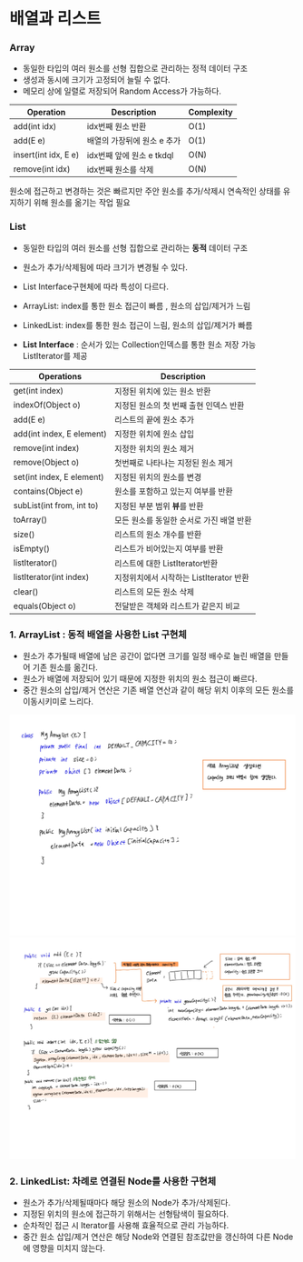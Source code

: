 # 배열과 리스트

### Array
- 동일한 타입의 여러 원소를 선형 집합으로 관리하는 정적 데이터 구조
- 생성과 동시에 크기가 고정되어 늘릴 수 없다.
- 메모리 상에 일렬로 저장되어 Random Access가 가능하다.

|Operation|Description|Complexity|
|---|---|---|
|add(int idx)|idx번째 원소 반환| O(1)|
|add(E e) | 배열의 가장뒤에 원소 e 추가 | O(1)|
|insert(int idx, E e)| idx번째 앞에 원소 e tkdql | O(N)|
|remove(int idx)|idx번째 원소를 삭제|O(N)|

원소에 접근하고 변경하는 것은 빠르지만 주안 원소를 추가/삭제시 연속적인 상태를 유지하기 위해 원소를 옮기는 작업 필요


### List
- 동일한 타입의 여러 원소를 선형 집합으로 관리하는 **동적** 데이터 구조
- 원소가 추가/삭제됨에 따라 크기가 변경될 수 있다.
- List Interface구현체에 따라 특성이 다르다.
- ArrayList: index를 통한 원소 접근이 빠름 , 원소의 삽입/제거가 느림
- LinkedList: index를 통한 원소 접근이 느림, 원소의 삽입/제거가 빠름

- **List Interface** : 순서가 있는 Collection인덱스를 통한 원소 저장 가능 ListIterator를 제공

| Operations                | Description             |
|---------------------------|-------------------------|
| get(int index)            | 지정된 위치에 있는 원소 반환        |
| indexOf(Object o)         | 지정된 원소의 첫 번째 출현 인덱스 반환  |
| add(E e)                  | 리스트의 끝에 원소 추가           |
| add(int index, E element) | 지정한 위치에 원소 삽입           |
| remove(int index)         | 지정한 위치의 원소 제거           |
| remove(Object o)          | 첫번째로 나타나는 지정된 원소 제거     |
| set(int index, E element) | 지정된 위치의 원소를 변경          |
| contains(Object e)        | 원소를 포함하고 있는지 여부를 반환     
| subList(int from, int to) | 지정된 부분 범위 **뷰**를 반환     |
| toArray()                 | 모든 원소를 동일한 순서로 가진 배열 반환 |
| size()                    | 리스트의 원소 개수를 반환|
| isEmpty()                 | 리스트가 비어있는지 여부를 반환|
| listIterator()            | 리스트에 대한 ListIterator반환|
| listIterator(int index)   | 지정위치에서 시작하는 ListIterator 반환|
| clear()                   | 리스트의 모든 원소 삭제 |
| equals(Object o)          | 전달받은 객체와 리스트가 같은지 비교|


### 1. ArrayList : 동적 배열을 사용한 List 구현체
- 원소가 추가될때 배열에 남은 공간이 없다면 크기를 일정 배수로 늘린 배열을 만들어 기존 원소를 옮긴다.
- 원소가 배열에 저장되어 있기 때문에 지정한 위치의 원소 접근이 빠르다.
- 중간 원소의 삽입/제거 연산은 기존 배열 연산과 같이 해당 위치 이후의 모든 원소를 이동시키미로 느리다.

![ArrayList1](./img/ArrayList1.jpg)
![ArrayList2](./img/ArrayList2.jpg)
### 2. LinkedList: 차례로 연결된 Node를 사용한 구현체
- 원소가 추가/삭제될때마다 해당 원소의 Node가 추가/삭제된다.
- 지정된 위치의 원소에 접근하기 위해서는 선형탐색이 필요하다.
- 순차적인 접근 시 Iterator를 사용해 효율적으로 관리 가능하다.
- 중간 원소 삽입/제거 연산은 해당 Node와 연결된 참조값만을 갱신하여 다른 Node에 영향을 미치지 않는다.


